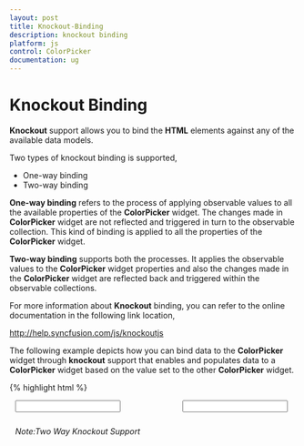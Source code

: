 ```yaml
---
layout: post
title: Knockout-Binding
description: knockout binding
platform: js
control: ColorPicker
documentation: ug
---
```


# Knockout Binding

**Knockout** support allows you to bind the **HTML** elements against any of the available data models.

Two types of knockout binding is supported,

* One-way binding
* Two-way binding

**One-way binding** refers to the process of applying observable values to all the available properties of the **ColorPicker** widget. The changes made in **ColorPicker** widget are not reflected and triggered in turn to the observable collection. This kind of binding is applied to all the properties of the **ColorPicker** widget.

**Two-way binding** supports both the processes. It applies the observable values to the **ColorPicker** widget properties and also the changes made in the **ColorPicker** widget are reflected back and triggered within the observable collections. 

For more information about **Knockout** binding, you can refer to the online documentation in the following link location,

<http://help.syncfusion.com/js/knockoutjs>

The following example depicts how you can bind data to the **ColorPicker** widget through **knockout** support that enables and populates data to a **ColorPicker** widget based on the value set to the other **ColorPicker** widget.



{% highlight html %}


<!doctype html>
<html>
<head>
    <title>Essential Studio for JavaScript : ColorPicker - KnockOut</title>
    <meta name="viewport" content="width=device-width, initial-scale=1.0" charset="utf-8"   />
    <link href="http://cdn.syncfusion.com/{{ site.releaseversion }}/js/web/flat-azure/ej.web.all.min.css" rel="stylesheet" />
    <script src="http://cdn.syncfusion.com/js/assets/external/jquery-1.10.2.min.js"></script>
    <script src="http://cdn.syncfusion.com/js/assets/external/jquery.globalize.min.js"> </script>
    <script src="http://cdn.syncfusion.com/js/assets/external/jquery.easing.1.3.min.js"> </script>
    <script src="http://cdn.syncfusion.com/js/assets/external/knockout.min.js"></script>
    <script src="http://cdn.syncfusion.com/{{ site.releaseversion }}/js/web/ej.web.all.min.js"></script>
    <script src="http://cdn.syncfusion.com/{{ site.releaseversion }}/js/ej.widget.ko.min.js"></script>
</head>
<body>
    <div class="content-container-fluid">
        <div class="row" style="width: 100%">
            <div class="cols-sample-area" style="width: 100%">
                <div class="frame" style="width: 420px">
                    <div id="control" style="float: left; width: 70%; margin-left: 10px">
                        <input id="colorpick" data-bind="ejColorPicker: { value: value, modelType: palette }" />
                        <h6><span style="font-style: italic; font-weight: normal; position: absolute; margin-top: 5px;">Note:Two Way Knockout Support</span></h6>
                    </div>
                    <div id="binding" style="float: left; width: 23%">
                        <input id="colorpick1" data-bind="ejColorPicker: { value: value, modelType: picker }" />
                    </div>
                </div>
            </div>
        </div>
    </div>
    <script>
        window.viewModel = {
            value: ko.observable("#278787"),
            palette: ko.observable("palette"),
            picker: ko.observable("picker")
        };
        $(function () {
            ko.applyBindings(viewModel);
        });
    </script>
    <style>
        .element {
            display: inline-block;
        }

        .frame {
            width: 600px;
            border: 0px;
        }

        #control {
            width: 600px;
        }
    </style>
</body>
</html>


{% endhighlight %}



The following screenshot displays the output of the above code example.



![]("/js/ColorPicker/Knockout-Binding_images/Knockout-Binding_img1.png") 

